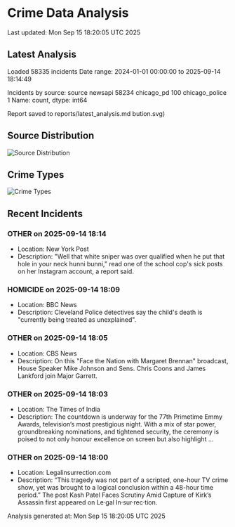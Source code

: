 # Crime Data Analysis
Last updated: Mon Sep 15 18:20:05 UTC 2025

## Latest Analysis

Loaded 58335 incidents
Date range: 2024-01-01 00:00:00 to 2025-09-14 18:14:49

Incidents by source:
source
newsapi           58234
chicago_pd          100
chicago_police        1
Name: count, dtype: int64

Report saved to reports/latest_analysis.md
bution.svg)

## Source Distribution
![Source Distribution](images/source_distribution.svg)

## Crime Types
![Crime Types](images/crime_types.svg)

## Recent Incidents

### OTHER on 2025-09-14 18:14
- Location: New York Post
- Description: "Well that white sniper was over qualified when he put that hole in your neck hunni bunni," read one of the school cop's sick posts on her Instagram account, a report said.


### HOMICIDE on 2025-09-14 18:09
- Location: BBC News
- Description: Cleveland Police detectives say the child's death is "currently being treated as unexplained".


### OTHER on 2025-09-14 18:05
- Location: CBS News
- Description: On this "Face the Nation with Margaret Brennan" broadcast, House Speaker Mike Johnson and Sens. Chris Coons and James Lankford join Major Garrett.


### OTHER on 2025-09-14 18:03
- Location: The Times of India
- Description: The countdown is underway for the 77th Primetime Emmy Awards, television’s most prestigious night. With a mix of star power, groundbreaking nominations, and tightened security, the ceremony is poised to not only honour excellence on screen but also highlight …


### OTHER on 2025-09-14 18:00
- Location: Legalinsurrection.com
- Description: “This tragedy was not part of a scripted, one-hour TV crime show, yet was brought to a logical conclusion within a 48-hour time period.”
The post Kash Patel Faces Scrutiny Amid Capture of Kirk’s Assassin first appeared on Le·gal In·sur·rec·tion.

Analysis generated at: Mon Sep 15 18:20:05 UTC 2025
